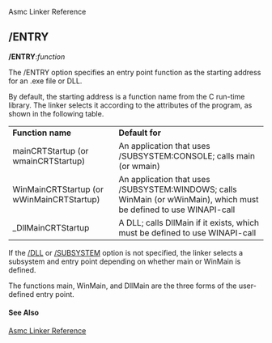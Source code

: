 Asmc Linker Reference

## /ENTRY

**/ENTRY**:_function_

The /ENTRY option specifies an entry point function as the starting address for an .exe file or DLL.

By default, the starting address is a function name from the C run-time library. The linker selects it according to the attributes of the program, as shown in the following table.

<table>
<tr><td><b>Function name</b></td><td><b>Default for</b></td></tr>
<tr><td>mainCRTStartup (or wmainCRTStartup)</td><td>An application that uses /SUBSYSTEM:CONSOLE; calls main (or wmain)</td></tr>
<tr><td>WinMainCRTStartup (or wWinMainCRTStartup)</td><td>An application that uses /SUBSYSTEM:WINDOWS; calls WinMain (or wWinMain), which must be defined to use WINAPI-call</td></tr>
<tr><td>_DllMainCRTStartup</td><td>A DLL; calls DllMain if it exists, which must be defined to use WINAPI-call</td></tr>
</table>

If the [/DLL](dll.md) or [/SUBSYSTEM](subsystem.md) option is not specified, the linker selects a subsystem and entry point depending on whether main or WinMain is defined.

The functions main, WinMain, and DllMain are the three forms of the user-defined entry point.

#### See Also

[Asmc Linker Reference](readme.md)
